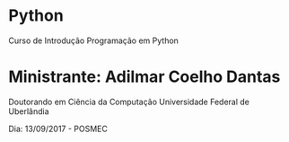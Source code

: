 # Python
Curso de Introdução Programação em Python


# Ministrante: Adilmar Coelho Dantas
Doutorando em Ciência da Computação 
Universidade Federal de Uberlândia

Dia: 13/09/2017  - POSMEC 


